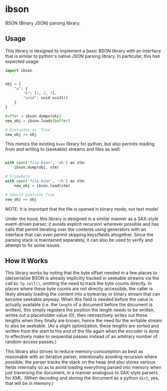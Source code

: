 # ibson

BSON (Binary JSON) parsing library.

## Usage

This library is designed to implement a basic BSON library with an interface
that is similar to python's native JSON parsing library. In particular, this
has expected usage:
```python
import ibson


obj = {
    "a": {
        "b": [1, 2, 3],
        "uuid": uuid.uuid1()
    }
}

buffer = ibson.dumps(obj)
new_obj = ibson.loads(buffer)

# Evaluates as 'True'
new_obj == obj
```

This mimics the existing `bson` library for python, but also permits reading
from and writing to (seekable) streams and files as well:
```python

with open('file.bson', 'wb') as stm:
    ibson.dump(obj, stm)

# Elsewhere
with open('file.bson', 'rb') as stm:
    new_obj = ibson.load(stm)

# Should evaluate True
new_obj == obj
```
NOTE: It is important that the file is opened in binary mode, not text mode!

Under the hood, this library is designed in a similar manner as a SAX-style
event-driven parser; it avoids explicit recursion wherever possible and has
calls that permit iterating over the contents using generators with an
interface that can even permit skipping keys/fields altogether. Since the
parsing stack is maintained separately, it can also be used to verify and
attempt to fix some issues.

## How It Works

This library works by noting that the byte offset needed in a few places to
(de)serialize BSON is already implicitly tracked in seekable streams via the
call to: `fp.tell()`, omitting the need to track the byte counts directly.
In places where these byte counts are not directly accessible, the caller is
likely already loading the content into a bytearray or binary stream that can
become seekable anyway. When this field is needed before the value is actually
available (i.e. the `length` of a document before the document is written),
this simply registers the position the length needs to be written, writes out
a placeholder value (0), then retroactively writes out these lengths when they
finally are known, hence the need for the writable stream to also be seekable.
(As a slight optimization, these lengths are sorted and written from the start
to the end of the file again when the encoder is done to effectively make to
sequential passes instead of an arbitrary number of random-access passes.)

This library also strives to reduce memory-consumption as best as reasonable
with an iterative parser, intentionally avoiding recursion where possible; the
parser tracks the stack on the heap and also stores various fields internally
so as to avoid loading everything parsed into memory when just traversing the
document, in a manner analogous to SAX-style parsers for XML. (When decoding
and storing the document as a python `dict`, yes, that will be in memory.)
